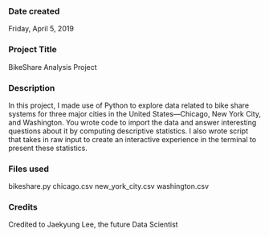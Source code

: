 ### Date created
Friday, April 5, 2019

### Project Title
BikeShare Analysis Project

### Description
In this project, I made use of Python to explore data related to bike share systems for three major cities in the United States—Chicago, New York City, and Washington. You wrote code to import the data and answer interesting questions about it by computing descriptive statistics. I also wrote script that takes in raw input to create an interactive experience in the terminal to present these statistics.

### Files used
bikeshare.py  chicago.csv   new_york_city.csv    washington.csv

### Credits
Credited to Jaekyung Lee, the future Data Scientist

